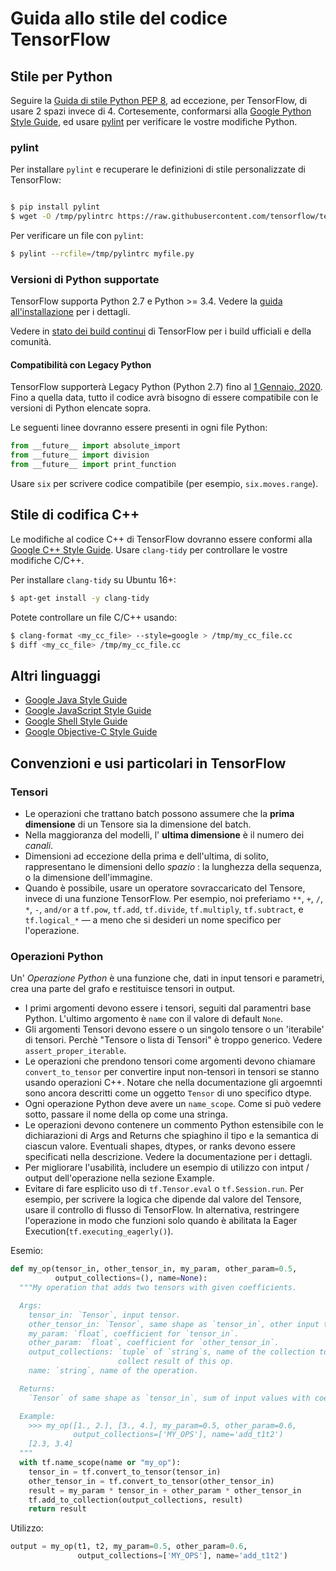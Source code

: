 # Guida allo stile del codice TensorFlow

## Stile per Python

Seguire la [Guida di stile Python PEP 8](https://www.python.org/dev/peps/pep-0008/), 
ad eccezione, per TensorFlow, di usare 2 spazi
invece di 4. Cortesemente, conformarsi alla
[Google Python Style Guide](https://github.com/google/styleguide/blob/gh-pages/pyguide.md),
ed usare [pylint](https://www.pylint.org/) per verificare le vostre modifiche Python.


### pylint

Per installare `pylint` e recuperare le definizioni di stile personalizzate di TensorFlow:

```bash

$ pip install pylint
$ wget -O /tmp/pylintrc https://raw.githubusercontent.com/tensorflow/tensorflow/master/tensorflow/tools/ci_build/pylintrc

```

Per verificare un file con `pylint`:

```bash
$ pylint --rcfile=/tmp/pylintrc myfile.py
```

### Versioni di Python supportate

TensorFlow supporta Python 2.7 e Python >= 3.4. Vedere la
[guida all'installazione](https://www.tensorflow.org/install) per i dettagli.

Vedere in 
[stato dei build continui](https://github.com/tensorflow/tensorflow/blob/master/README.md#continuous-build-status) 
di TensorFlow per i build ufficiali e della comunità.

#### Compatibilità con Legacy Python

TensorFlow supporterà Legacy Python (Python 2.7) fino al 
[1 Gennaio, 2020](https://groups.google.com/a/tensorflow.org/forum/#!searchin/announce/python$202.7%7Csort:date/announce/gVwS5RC8mds/dCt1ka2XAAAJ).
Fino a quella data, tutto il codice avrà bisogno di essere compatibile con le versioni di Python
elencate sopra.

Le seguenti linee dovranno essere presenti in ogni file Python:


```python
from __future__ import absolute_import
from __future__ import division
from __future__ import print_function
```

Usare `six` per scrivere codice compatibile (per esempio, `six.moves.range`).


## Stile di codifica C++

Le modifiche al codice C++ di TensorFlow dovranno essere conformi alla [Google C++ Style
Guide](https://google.github.io/styleguide/cppguide.html). Usare `clang-tidy` per 
controllare le vostre modifiche C/C++.

Per installare  `clang-tidy` su Ubuntu 16+:


```bash
$ apt-get install -y clang-tidy
```

Potete controllare un file C/C++ usando:

```bash
$ clang-format <my_cc_file> --style=google > /tmp/my_cc_file.cc
$ diff <my_cc_file> /tmp/my_cc_file.cc
```

## Altri linguaggi

*   [Google Java Style Guide](https://google.github.io/styleguide/javaguide.html)
*   [Google JavaScript Style Guide](https://google.github.io/styleguide/jsguide.html)
*   [Google Shell Style Guide](https://google.github.io/styleguide/shell.xml)
*   [Google Objective-C Style Guide](https://google.github.io/styleguide/objcguide.html)




## Convenzioni e usi particolari in TensorFlow

### Tensori

*   Le operazioni che trattano batch possono assumere che la **prima dimensione** di
    un Tensore sia la dimensione del batch.
*   Nella maggioranza del modelli, l' **ultima dimensione** è il numero dei  _canali_.
*   Dimensioni ad eccezione della prima e dell'ultima, di solito, rappresentano le dimensioni dello _spazio_
    : la lunghezza della sequenza, o la dimensione dell'immagine.
*   Quando è possibile, usare un operatore sovraccaricato del Tensore, invece di una funzione 
    TensorFlow. Per esempio, noi preferiamo `**`, `+`, `/`, `*`, `-`, `and/or` a
    `tf.pow`, `tf.add`, `tf.divide`, `tf.multiply`, `tf.subtract`, e `tf.logical_*` —
    a meno che si desideri un nome specifico per l'operazione.


### Operazioni Python

Un' _Operazione Python_ è una funzione che, dati in input tensori e parametri, 
crea una parte del grafo e restituisce tensori in output.

*   I primi argomenti devono essere i tensori, seguiti dal paramentri base Python.
    L'ultimo argomento è `name` con il valore di default `None`.
*   Gli argomenti Tensori devono essere o un singolo tensore o un 'iterabile' di tensori. 
    Perchè "Tensore o lista di Tensori" è troppo generico. Vedere `assert_proper_iterable`.
*   Le operazioni che prendono tensori come argomenti devono chiamare `convert_to_tensor` per
    convertire input non-tensori in tensori se stanno usando operazioni C++.
    Notare che nella documentazione gli argoemnti sono ancora descritti come un oggetto `Tensor` di uno
    specifico dtype.
*   Ogni operazione Python deve avere un `name_scope`. Come si può vedere sotto, passare il nome
    della op come una stringa.
*   Le operazioni devono contenere un commento Python estensibile con le dichiarazioni di 
    Args and Returns che spiaghino il tipo e la semantica di ciascun valore. Eventuali
    shapes, dtypes, or ranks devono essere specificati nella descrizione. Vedere
    la documentazione per i dettagli.
*   Per migliorare l'usabilità, includere un esempio di utilizzo con intput / output
    dell'operazione nella sezione Example.
*   Evitare di fare esplicito uso di  `tf.Tensor.eval` o `tf.Session.run`. Per
    esempio, per scrivere la logica che dipende dal valore del Tensore, usare il 
    controllo di flusso di TensorFlow. In alternativa, restringere l'operazione in modo che funzioni 
    solo quando è abilitata la Eager Execution(`tf.executing_eagerly()`).

Esemio:


```python
def my_op(tensor_in, other_tensor_in, my_param, other_param=0.5,
          output_collections=(), name=None):
  """My operation that adds two tensors with given coefficients.

  Args:
    tensor_in: `Tensor`, input tensor.
    other_tensor_in: `Tensor`, same shape as `tensor_in`, other input tensor.
    my_param: `float`, coefficient for `tensor_in`.
    other_param: `float`, coefficient for `other_tensor_in`.
    output_collections: `tuple` of `string`s, name of the collection to
                        collect result of this op.
    name: `string`, name of the operation.

  Returns:
    `Tensor` of same shape as `tensor_in`, sum of input values with coefficients.

  Example:
    >>> my_op([1., 2.], [3., 4.], my_param=0.5, other_param=0.6,
              output_collections=['MY_OPS'], name='add_t1t2')
    [2.3, 3.4]
  """
  with tf.name_scope(name or "my_op"):
    tensor_in = tf.convert_to_tensor(tensor_in)
    other_tensor_in = tf.convert_to_tensor(other_tensor_in)
    result = my_param * tensor_in + other_param * other_tensor_in
    tf.add_to_collection(output_collections, result)
    return result
```

Utilizzo:

```python
output = my_op(t1, t2, my_param=0.5, other_param=0.6,
               output_collections=['MY_OPS'], name='add_t1t2')
```
